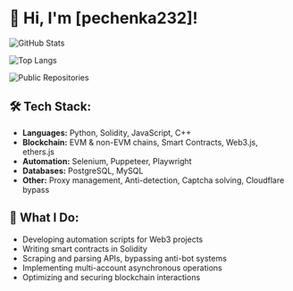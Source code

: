 # 👋 Hi, I'm [pechenka232]!

![GitHub Stats](https://github-readme-stats.vercel.app/api?username=pechenka232&show_icons=true&theme=radical&include_all_commits=true)

![Top Langs](https://github-readme-stats.vercel.app/api/top-langs/?username=pechenka232&layout=compact&theme=radical)

![Public Repositories](https://img.shields.io/badge/Public%20Repositories-$(curl%20-s%20https://api.github.com/users/pechenka232|jq%20-r%20'.public_repos')-blue?style=for-the-badge&logo=github)




## 🛠 Tech Stack:
- **Languages:** Python, Solidity, JavaScript, C++
- **Blockchain:** EVM & non-EVM chains, Smart Contracts, Web3.js, ethers.js
- **Automation:** Selenium, Puppeteer, Playwright
- **Databases:** PostgreSQL, MySQL
- **Other:** Proxy management, Anti-detection, Captcha solving, Cloudflare bypass

## 🚀 What I Do:
- Developing automation scripts for Web3 projects  
- Writing smart contracts in Solidity  
- Scraping and parsing APIs, bypassing anti-bot systems  
- Implementing multi-account asynchronous operations  
- Optimizing and securing blockchain interactions  
